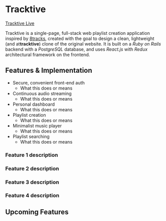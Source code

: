 # Tracktive

[Tracktive Live](http://link.com)

Tracktive is a single-page, full-stack web playlist creation application inspired by [8tracks](http://8tracks.com/), created with the goal to design a clean, lightweight (and at**tracktive**) clone of the original website. It is built on a *Ruby on Rails* backend with a *PostgreSQL* database, and uses *React.js* with *Redux* architectural framework on the frontend.

## Features & Implementation
* Secure, convenient front-end auth
	* What this does or means 
* Continuous audio streaming
	* What this does or means 
* Personal dashboard
	* What this does or means 
* Playlist creation
	* What this does or means 
* Minimalist music player 
	* What this does or means 
* Playlist searching
	* What this does or means 



### Feature 1 description
### Feature 2 description
### Feature 3 description
### Feature 4 description


## Upcoming Features 